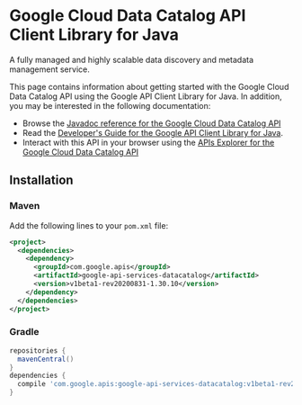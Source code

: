 # Google Cloud Data Catalog API Client Library for Java

A fully managed and highly scalable data discovery and metadata management service. 

This page contains information about getting started with the Google Cloud Data Catalog API
using the Google API Client Library for Java. In addition, you may be interested
in the following documentation:

* Browse the [Javadoc reference for the Google Cloud Data Catalog API][javadoc]
* Read the [Developer's Guide for the Google API Client Library for Java][google-api-client].
* Interact with this API in your browser using the [APIs Explorer for the Google Cloud Data Catalog API][api-explorer]

## Installation

### Maven

Add the following lines to your `pom.xml` file:

```xml
<project>
  <dependencies>
    <dependency>
      <groupId>com.google.apis</groupId>
      <artifactId>google-api-services-datacatalog</artifactId>
      <version>v1beta1-rev20200831-1.30.10</version>
    </dependency>
  </dependencies>
</project>
```

### Gradle

```gradle
repositories {
  mavenCentral()
}
dependencies {
  compile 'com.google.apis:google-api-services-datacatalog:v1beta1-rev20200831-1.30.10'
}
```

[javadoc]: https://googleapis.dev/java/google-api-services-datacatalog/latest/index.html
[google-api-client]: https://github.com/googleapis/google-api-java-client/
[api-explorer]: https://developers.google.com/apis-explorer/#p/datacatalog/v1/
